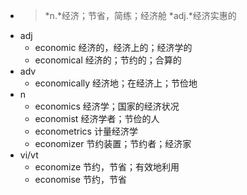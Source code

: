 - >*n.*经济；节省，简练；经济舱
  *adj.*经济实惠的
- adj
	- economic 经济的，经济上的；经济学的
	- economical 经济的；节约的；合算的
- adv
	- economically 经济地；在经济上；节俭地
- n
	- economics 经济学；国家的经济状况
	- economist 经济学者；节俭的人
	- econometrics 计量经济学
	- economizer 节约装置；节约者；经济家
- vi/vt
	- economize 节约，节省；有效地利用
	- economise 节约，节省